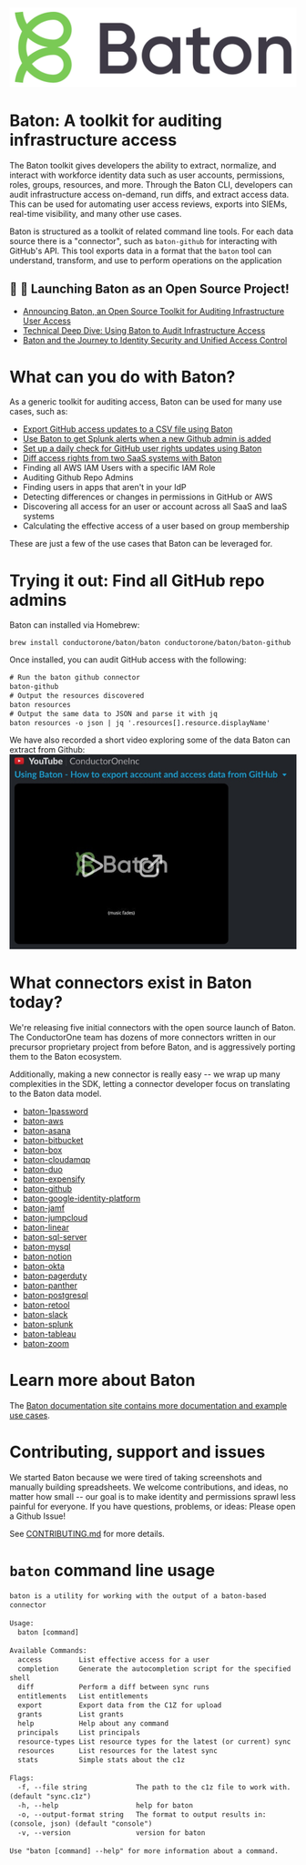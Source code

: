 
![Baton Logo](./docs/images/baton-logo.png)

# Baton: A toolkit for auditing infrastructure access

The Baton toolkit gives developers the ability to extract, normalize, and interact with workforce identity data such as user accounts, permissions, roles, groups, resources, and more. Through the Baton CLI, developers can audit infrastructure access on-demand, run diffs, and extract access data. This can be used for automating user access reviews, exports into SIEMs, real-time visibility, and many other use cases.

Baton is structured as a toolkit of related command line tools. For each data source there is a "connector", such as `baton-github` for interacting with GitHub's API. This tool exports data in a format that the `baton` tool can understand, transform, and use to perform operations on the application

## :tada: :tada: Launching Baton as an Open Source Project!
- [Announcing Baton, an Open Source Toolkit for Auditing Infrastructure User Access](https://www.conductorone.com/blog/announcing-baton-open-source-for-auditing-infrastructure-access/)
- [Technical Deep Dive: Using Baton to Audit Infrastructure Access](https://www.conductorone.com/blog/technical-deep-dive-using-baton-to-audit-infrastructure-access/)
- [Baton and the Journey to Identity Security and Unified Access Control](https://www.conductorone.com/blog/baton-journey-to-identity-security-and-unified-access/)


# What can you do with Baton?

As a generic toolkit for auditing access, Baton can be used for many use cases, such as:

 - [Export GitHub access updates to a CSV file using Baton](https://www.conductorone.com/docs/baton/github_integration/)
 - [Use Baton to get Splunk alerts when a new Github admin is added](https://www.conductorone.com/docs/baton/siem_integration/)
 - [Set up a daily check for GitHub user rights updates using Baton](https://www.conductorone.com/docs/baton/github_action_schedule/)
 - [Diff access rights from two SaaS systems with Baton](https://www.conductorone.com/docs/baton/saas_integration/)
- Finding all AWS IAM Users with a specific IAM Role
- Auditing Github Repo Admins
- Finding users in apps that aren't in your IdP
- Detecting differences or changes in permissions in GitHub or AWS
- Discovering all access for an user or account across all SaaS and IaaS systems
- Calculating the effective access of a user based on group membership

These are just a few of the use cases that Baton can be leveraged for.

# Trying it out: Find all GitHub repo admins

Baton can installed via Homebrew:

```
brew install conductorone/baton/baton conductorone/baton/baton-github
```

Once installed, you can audit GitHub access with the following:

```
# Run the baton github connector
baton-github 
# Output the resources discovered
baton resources
# Output the same data to JSON and parse it with jq
baton resources -o json | jq '.resources[].resource.displayName'
```

We have also recorded a short video exploring some of the data Baton can extract from Github:
[![Alt Video demo of using Baton with Github](./docs/images/baton-github-video.jpg)](http://www.youtube.com/watch?v=mgoPNvIc1U8 "VIDEO: Using Baton - How to export account and access data from GitHub")

# What connectors exist in Baton today?

We're releasing five initial connectors with the open source launch of Baton. The ConductorOne team has dozens of more connectors written in our precursor proprietary project from before Baton, and is aggressively porting them to the Baton ecosystem.

Additionally, making a new connector is really easy -- we wrap up many complexities in the SDK, letting a connector developer focus on translating to the Baton data model.

- [baton-1password](https://github.com/ConductorOne/baton-1password)
- [baton-aws](https://github.com/ConductorOne/baton-aws)
- [baton-asana](https://github.com/ConductorOne/baton-asana)
- [baton-bitbucket](https://github.com/ConductorOne/baton-bitbucket)
- [baton-box](https://github.com/ConductorOne/baton-box)
- [baton-cloudamqp](https://github.com/ConductorOne/baton-cloudamqp)
- [baton-duo](https://github.com/ConductorOne/baton-duo)
- [baton-expensify](https://github.com/ConductorOne/baton-expensify)
- [baton-github](https://github.com/ConductorOne/baton-github)
- [baton-google-identity-platform](https://github.com/ConductorOne/baton-google-identity-platform)
- [baton-jamf](https://github.com/ConductorOne/baton-jamf)
- [baton-jumpcloud](https://github.com/ConductorOne/baton-jumpcloud)
- [baton-linear](https://github.com/ConductorOne/baton-linear)
- [baton-sql-server](https://github.com/ConductorOne/baton-sql-server)
- [baton-mysql](https://github.com/ConductorOne/baton-mysql)
- [baton-notion](https://github.com/ConductorOne/baton-notion)
- [baton-okta](https://github.com/ConductorOne/baton-okta)
- [baton-pagerduty](https://github.com/ConductorOne/baton-pagerduty)
- [baton-panther](https://github.com/ConductorOne/baton-panther)
- [baton-postgresql](https://github.com/ConductorOne/baton-postgresql)
- [baton-retool](https://github.com/ConductorOne/baton-retool)
- [baton-slack](https://github.com/ConductorOne/baton-slack)
- [baton-splunk](https://github.com/ConductorOne/baton-splunk)
- [baton-tableau](https://github.com/ConductorOne/baton-tableau)
- [baton-zoom](https://github.com/ConductorOne/baton-zoom)

# Learn more about Baton

The [Baton documentation site contains more documentation and example use cases](https://www.conductorone.com/docs/baton/intro/).

# Contributing, support and issues

We started Baton because we were tired of taking screenshots and manually building spreadsheets.  We welcome contributions, and ideas, no matter how small -- our goal is to make identity and permissions sprawl less painful for everyone.  If you have questions, problems, or ideas: Please open a Github Issue!

See [CONTRIBUTING.md](./CONTRIBUTING.md) for more details.

# `baton` command line usage

```
baton is a utility for working with the output of a baton-based connector

Usage:
  baton [command]

Available Commands:
  access         List effective access for a user
  completion     Generate the autocompletion script for the specified shell
  diff           Perform a diff between sync runs
  entitlements   List entitlements
  export         Export data from the C1Z for upload
  grants         List grants
  help           Help about any command
  principals     List principals
  resource-types List resource types for the latest (or current) sync
  resources      List resources for the latest sync
  stats          Simple stats about the c1z

Flags:
  -f, --file string            The path to the c1z file to work with. (default "sync.c1z")
  -h, --help                   help for baton
  -o, --output-format string   The format to output results in: (console, json) (default "console")
  -v, --version                version for baton

Use "baton [command] --help" for more information about a command.
```
